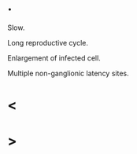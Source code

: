# .

Slow.

Long reproductive cycle.

Enlargement of infected cell.

Multiple non-ganglionic latency sites.

# <

# >

